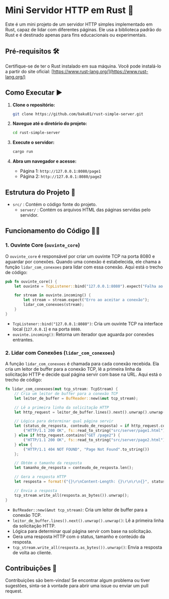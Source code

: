 # Mini Servidor HTTP em Rust 🦀

Este é um mini projeto de um servidor HTTP simples implementado em Rust, capaz de lidar com diferentes páginas. Ele usa a biblioteca padrão do Rust e é destinado apenas para fins educacionais ou experimentais.

## Pré-requisitos 🛠️

Certifique-se de ter o Rust instalado em sua máquina. Você pode instalá-lo a partir do site oficial: [https://www.rust-lang.org/](https://www.rust-lang.org/)

## Como Executar ▶️

1. **Clone o repositório:**

   ```bash
   git clone https://github.com/baku01/rust-simple-server.git
   ```

2. **Navegue até o diretório do projeto:**

   ```bash
   cd rust-simple-server
   ```

3. **Execute o servidor:**

   ```bash
   cargo run
   ```

4. **Abra um navegador e acesse:**
    - Página 1: `http://127.0.0.1:8080/page1`
    - Página 2: `http://127.0.0.1:8080/page2`

## Estrutura do Projeto 📁

- `src/` : Contém o código fonte do projeto.
    - `server/` : Contém os arquivos HTML das páginas servidas pelo servidor.

## Funcionamento do Código 🧑‍💻

### 1. Ouvinte Core (`ouvinte_core`)

O `ouvinte_core` é responsável por criar um ouvinte TCP na porta 8080 e aguardar por conexões. Quando uma conexão é estabelecida, ele chama a função `lidar_com_conexoes` para lidar com essa conexão. Aqui está o trecho de código:

```rust
pub fn ouvinte_core() {
    let ouvinte = TcpListener::bind("127.0.0.1:8080").expect("Falha ao vincular ao endereço");

    for stream in ouvinte.incoming() {
        let stream = stream.expect("Erro ao aceitar a conexão");
        lidar_com_conexoes(stream);
    }
}
```

- `TcpListener::bind("127.0.0.1:8080")`: Cria um ouvinte TCP na interface local (`127.0.0.1`) e na porta `8080`.
- `ouvinte.incoming()`: Retorna um iterador que aguarda por conexões entrantes.

### 2. Lidar com Conexões (`lidar_com_conexoes`)

A função `lidar_com_conexoes` é chamada para cada conexão recebida. Ela cria um leitor de buffer para a conexão TCP, lê a primeira linha da solicitação HTTP e decide qual página servir com base na URL. Aqui está o trecho de código:

```rust
fn lidar_com_conexoes(mut tcp_stream: TcpStream) {
    // Cria um leitor de buffer para a conexão TCP
    let leitor_de_buffer = BufReader::new(&mut tcp_stream);

    // Lê a primeira linha da solicitação HTTP
    let http_request = leitor_de_buffer.lines().next().unwrap().unwrap();

    // Lógica para determinar qual página servir
    let (status_de_resposta, conteudo_de_resposta) = if http_request.contains("GET /page1") {
        ("HTTP/1.1 200 OK", fs::read_to_string("src/server/page1.html").unwrap())
    } else if http_request.contains("GET /page2") {
        ("HTTP/1.1 200 OK", fs::read_to_string("src/server/page2.html").unwrap())
    } else {
        ("HTTP/1.1 404 NOT FOUND", "Page Not Found".to_string())
    };

    // Obtém o tamanho da resposta
    let tamanho_de_resposta = conteudo_de_resposta.len();

    // Gera a resposta HTTP
    let resposta = format!("{}\r\nContent-Length: {}\r\n\r\n{}", status_de_resposta, tamanho_de_resposta, conteudo_de_resposta);

    // Envia a resposta
    tcp_stream.write_all(resposta.as_bytes()).unwrap();
}
```

- `BufReader::new(&mut tcp_stream)`: Cria um leitor de buffer para a conexão TCP.
- `leitor_de_buffer.lines().next().unwrap().unwrap()`: Lê a primeira linha da solicitação HTTP.
- Lógica para determinar qual página servir com base na solicitação.
- Gera uma resposta HTTP com o status, tamanho e conteúdo da resposta.
- `tcp_stream.write_all(resposta.as_bytes()).unwrap()`: Envia a resposta de volta ao cliente.

## Contribuições 🤝

Contribuições são bem-vindas! Se encontrar algum problema ou tiver sugestões, sinta-se à vontade para abrir uma issue ou enviar um pull request.

